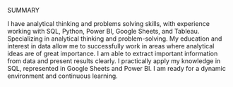 SUMMARY
 
 I have analytical thinking and problems solving skills, with experience working with  SQL, Python, Power BI, Google Sheets, and Tableau. 
 Specializing in analytical thinking  and problem-solving. 
 My education and interest in data allow me to successfully work  in areas where analytical ideas are of great importance. 
 I am able to extract important  information from data and present results clearly. 
 I practically apply my knowledge in  SQL, represented in Google Sheets and Power BI. 
 I am ready for a dynamic  environment and continuous learning.

 

<!---
PoliZesler/PoliZesler is a ✨ special ✨ repository because its `README.md` (this file) appears on your GitHub profile.
You can click the Preview link to take a look at your changes.
--->
